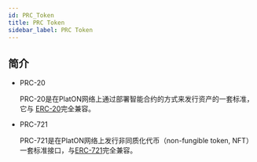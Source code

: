 ```yaml
---
id: PRC_Token
title: PRC Token
sidebar_label: PRC Token
---
```


## 简介

- PRC-20

  PRC-20是在PlatON网络上通过部署智能合约的方式来发行资产的一套标准，它与 [ERC-20](https://github.com/ethereum/EIPs/blob/master/EIPS/eip-20.md)完全兼容。

- PRC-721

  PRC-721是在PlatON网络上发行非同质化代币（non-fungible token, NFT）一套标准接口，与[ERC-721](https://github.com/ethereum/EIPs/blob/master/EIPS/eip-721.md)完全兼容。
